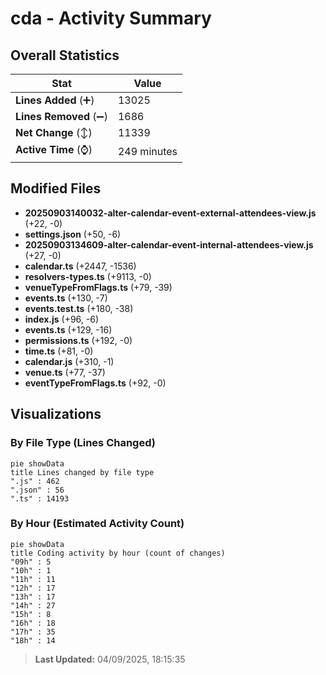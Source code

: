 # cda - Activity Summary 

## Overall Statistics

| Stat                   | Value                                                             |
| ---------------------- | ----------------------------------------------------------------- |
| **Lines Added** (➕)   | 13025                                          |
| **Lines Removed** (➖) | 1686                                        |
| **Net Change** (↕)    | 11339                |
| **Active Time** (⌚)   | 249 minutes |


## Modified Files
- **20250903140032-alter-calendar-event-external-attendees-view.js** (+22, -0)
- **settings.json** (+50, -6)
- **20250903134609-alter-calendar-event-internal-attendees-view.js** (+27, -0)
- **calendar.ts** (+2447, -1536)
- **resolvers-types.ts** (+9113, -0)
- **venueTypeFromFlags.ts** (+79, -39)
- **events.ts** (+130, -7)
- **events.test.ts** (+180, -38)
- **index.js** (+96, -6)
- **events.ts** (+129, -16)
- **permissions.ts** (+192, -0)
- **time.ts** (+81, -0)
- **calendar.js** (+310, -1)
- **venue.ts** (+77, -37)
- **eventTypeFromFlags.ts** (+92, -0)

## Visualizations

### By File Type (Lines Changed)

```mermaid
pie showData
title Lines changed by file type
".js" : 462
".json" : 56
".ts" : 14193
```

### By Hour (Estimated Activity Count)

```mermaid
pie showData
title Coding activity by hour (count of changes)
"09h" : 5
"10h" : 1
"11h" : 11
"12h" : 17
"13h" : 17
"14h" : 27
"15h" : 8
"16h" : 18
"17h" : 35
"18h" : 14
```


> **Last Updated:** 04/09/2025, 18:15:35